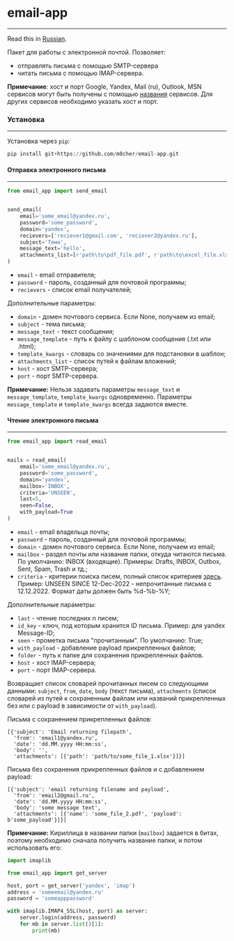 # email-app
---

Read this in [Russian](./README.ru.md).

Пакет для работы с электронной почтой. Позволяет:
- отправлять письма с помощью SMTP-сервера
- читать письма с помощью IMAP-сервера.

**Примечание**: хост и порт Google, Yandex, Mail (ru), Outlook, MSN сервисов могут быть получены с помощью [названия](./email_app/servers.json) сервисов. Для других сервисов необходимо указать хост и порт.

### Установка
---
Установка через `pip`:

```python
pip install git+https://github.com/m8cher/email-app.git
```

#### Отправка электронного письма
---
```python
from email_app import send_email


send_email(
    email='some_email@yandex.ru',
    password='some_password',
    domain='yandex',
    recievers=['reciever1@gmail.com', 'reciever2@yandex.ru'],
    subject='Тема',
    message_text='hello',
    attachments_list=[r'path\to\pdf_file.pdf', r'path\to\excel_file.xlsx']
)
```
- `email` - email отправителя;
- `password` - пароль, созданный для почтовой программы;
- `recievers` - список email получателей;

Дополнительные параметры:  

- `domain` - домен почтового сервиса. Если None, получаем из email;
- `subject` - тема письма;
- `message_text` - текст сообщения;
- `message_template` - путь к файлу с шаблоном сообщения (.txt или .html);
- `template_kwargs` - словарь со значениями для подстановки в шаблон;
- `attachments_list` - список путей к файлам вложений;
- `host` - хост SMTP-сервера;
- `port` - порт SMTP-сервера.

**Примечание:** Нельзя задавать параметры `message_text` и `message_template`, `template_kwargs` одновременно. Параметры `message_template` и `template_kwargs` всегда задаются вместе.

#### Чтение электронного письма
---

```python
from email_app import read_email


mails = read_email(
    email='some_email@yandex.ru',
    password='some_password',
    domain='yandex',
    mailbox='INBOX',
    criteria='UNSEEN',
    last=5,
    seen=False,
    with_payload=True
)
```
- `email` - email владельца почты;
- `password` - пароль, созданный для почтовой программы;
- `domain` - домен почтового сервиса. Если None, получаем из email;
- `mailbox` - раздел почты или название папки, откуда читаются письма. По умолчанию: INBOX (входящие). Примеры: Drafts, INBOX, Outbox, Sent, Spam, Trash и тд.;
- `criteria` - критерии поиска писем, полный список критериев [здесь](https://www.rfc-editor.org/rfc/rfc3501#section-6.4.4). Пример: UNSEEN SINCE 12-Dec-2022 - непрочитанные письма с 12.12.2022. Формат даты должен быть %d-%b-%Y;

Дополнительные параметры:  

- `last` - чтение последних n писем;
- `id_key` - ключ, под которым хранится ID письма. Пример: для yandex Message-ID;
- `seen` - прометка письма "прочитанным". По умолчанию: True;
- `with_payload` - добавление payload прикрепленных файлов;
- `folder` - путь к папке для сохранения прикрепленных файлов.
- `host` - хост IMAP-сервера;
- `port` - порт IMAP-сервера.

Возвращает список словарей прочитанных писем со следующими данными: `subject`, `from`, `date`, `body` (текст письма), `attachments` (список словарей из путей к сохраненным файлам или названий прикрепленных без или с payload в зависимости от `with_payload`).

Письма с сохранением прикрепленных файлов:
```
[{'subject': 'Email returning filepath',
  'from': 'email1@yandex.ru',
  'date': 'dd.MM.yyyy HH:mm:ss',
  'body': '',
  'attachments': [{'path': 'path/to/some_file_1.xlsx'}]}]
```
Письма без сохранения прикрепленных файлов и с добавлением payload:
```
[{'subject': 'email returning filename and payload',
  'from': 'email2@gmail.ru',
  'date': 'dd.MM.yyyy HH:mm:ss',
  'body': 'some message text',
  'attachments': [{'name': 'some_file_2.pdf', 'payload': b'some_payload'}]}]
```

**Примечание:** Кириллица в названии папки (`mailbox`) задается в битах, поэтому необходимо сначала получить название папки, и потом использовать его:

```python
import imaplib

from email_app import get_server

host, port = get_server('yandex', 'imap')
address = 'someemail@yandex.ru'
password = 'someapppassword'

with imaplib.IMAP4_SSL(host, port) as server:
    server.login(address, password)
    for mb in server.list()[1]:
        print(mb)
```
